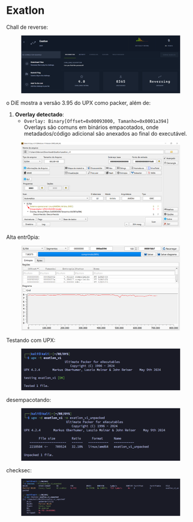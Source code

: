 # Exatlon

Chall de reverse:

<figure><img src="../../../.gitbook/assets/image (1).png" alt=""><figcaption></figcaption></figure>

o DiE mostra a versão 3.95 do UPX como packer, além de:

1. **Overlay detectado**:
   * `Overlay: Binary[Offset=0x00093000, Tamanho=0x0001a394]`\
     Overlays são comuns em binários empacotados, onde metadados/código adicional são anexados ao final do executável.

<figure><img src="../../../.gitbook/assets/image.png" alt=""><figcaption></figcaption></figure>

Alta entr0pia:

<figure><img src="../../../.gitbook/assets/image (2).png" alt=""><figcaption></figcaption></figure>

Testando com UPX:

<figure><img src="../../../.gitbook/assets/image (3).png" alt=""><figcaption></figcaption></figure>

desempacotando:

<figure><img src="../../../.gitbook/assets/image (4).png" alt=""><figcaption></figcaption></figure>

checksec:

<figure><img src="../../../.gitbook/assets/image (6).png" alt=""><figcaption></figcaption></figure>

